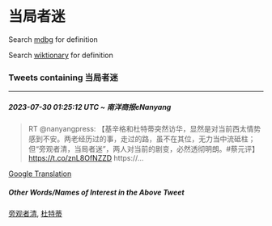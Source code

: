 # 当局者迷

Search [mdbg](https://www.mdbg.net/chinese/dictionary?page=worddict&wdrst=0&wdqb=当局者迷) for definition

Search [wiktionary](https://en.wiktionary.org/wiki/当局者迷) for definition

### Tweets containing 当局者迷

___
##### 2023-07-30 01:25:12 UTC ~ 南洋商报eNanyang
> RT @nanyangpress: 【基辛格和杜特蒂突然访华，显然是对当前西太情势感到不安。两老经历过的事，走过的路，虽不在其位，无力当中流砥柱；但“旁观者清，当局者迷”，两人对当前的剧变，必然透彻明朗。#蔡元评】https://t.co/znL8OfNZZD https://…

[Google Translation](https://translate.google.com/?hi=en&tab=TT&sl=zh-CN&tl=en&op=translate&text=RT+%40nanyangpress%3A+%E3%80%90%E5%9F%BA%E8%BE%9B%E6%A0%BC%E5%92%8C%E6%9D%9C%E7%89%B9%E8%92%82%E7%AA%81%E7%84%B6%E8%AE%BF%E5%8D%8E%EF%BC%8C%E6%98%BE%E7%84%B6%E6%98%AF%E5%AF%B9%E5%BD%93%E5%89%8D%E8%A5%BF%E5%A4%AA%E6%83%85%E5%8A%BF%E6%84%9F%E5%88%B0%E4%B8%8D%E5%AE%89%E3%80%82%E4%B8%A4%E8%80%81%E7%BB%8F%E5%8E%86%E8%BF%87%E7%9A%84%E4%BA%8B%EF%BC%8C%E8%B5%B0%E8%BF%87%E7%9A%84%E8%B7%AF%EF%BC%8C%E8%99%BD%E4%B8%8D%E5%9C%A8%E5%85%B6%E4%BD%8D%EF%BC%8C%E6%97%A0%E5%8A%9B%E5%BD%93%E4%B8%AD%E6%B5%81%E7%A0%A5%E6%9F%B1%EF%BC%9B%E4%BD%86%E2%80%9C%E6%97%81%E8%A7%82%E8%80%85%E6%B8%85%EF%BC%8C%E5%BD%93%E5%B1%80%E8%80%85%E8%BF%B7%E2%80%9D%EF%BC%8C%E4%B8%A4%E4%BA%BA%E5%AF%B9%E5%BD%93%E5%89%8D%E7%9A%84%E5%89%A7%E5%8F%98%EF%BC%8C%E5%BF%85%E7%84%B6%E9%80%8F%E5%BD%BB%E6%98%8E%E6%9C%97%E3%80%82%23%E8%94%A1%E5%85%83%E8%AF%84%E3%80%91https%3A%2F%2Ft.co%2FznL8OfNZZD+https%3A%2F%2F%E2%80%A6)
##### Other Words/Names of Interest in the Above Tweet
[旁观者清](旁观者清.md), [杜特蒂](杜特蒂.md)
